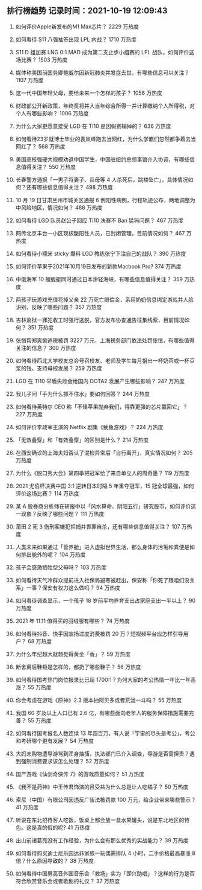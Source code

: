 
## 排行榜趋势 记录时间：2021-10-19 12:09:43
  
  1. 如何评价Apple新发布的M1 Max芯片？ 2229 万热度
    
  2. 如何看待 S11 八强抽签出现 LPL 内战？ 1710 万热度
    
  3. S11 D 组加赛 LNG 0:1 MAD 成为第二支止步小组赛的 LPL 战队，如何评价这场比赛？ 1503 万热度
    
  4. 媒体称美国前国务卿鲍威尔因新冠肺炎并发症去世，有哪些信息可以关注？ 1107 万热度
    
  5. 这一代中国年轻父母，要给未来一个怎样的孩子？ 1056 万热度
    
  6. 财政部公开新政策，年终奖将并入当年综合所得一并计算缴纳个人所得税，对个人有哪些影响？ 1006 万热度
    
  7. 为什么大家更愿意接受 LGD 在 TI10 是因假赛输掉的？ 636 万热度
    
  8. 如何看待23岁就博士毕业的袁岚峰跑去当网红，为什么学霸们忽然都争着去当网红了？ 568 万热度
    
  9. 美国高校强硬大规模劝退中国学生，中国驻纽约总领事馆介入协调，有哪些信息值得关注？ 550 万热度
    
  10. 长春警方通报「一男子将妻子、岳母等 4 人杀死后，跳楼坠亡」，具体情况如何？还有哪些信息值得关注？ 498 万热度
    
  11. 10 月 19 日甘肃兰州市城关区通报 6 例阳性病例，行程轨迹公布，两地调整为中风险地区，情况如何？ 488 万热度
    
  12. 如何看待 LGD 队员赵公子回应 TI10 决赛不 Ban 猛犸问题？ 467 万热度
    
  13. 网传北京丰台一小区现核酸阳性人员，已封闭管理，目前情况如何？ 467 万热度
    
  14. 如何看待小糯米 sticky 爆料 LGD 教练张宁下注自己的战队？ 390 万热度
    
  15. 如何评价苹果于2021年10月19日发布的新款Macbook Pro? 374 万热度
    
  16. 中俄海军 10 艘舰艇同时通过日本津轻海峡，有哪些信息值得关注？ 359 万热度
    
  17. 两孩子玩游戏充值花掉父亲 22 万死亡赔偿金，系用奶奶信息绑定游戏并人脸识别，反映了哪些问题？ 357 万热度
    
  18. 吉林监狱一罪犯收工时强行逃脱，官方发布协查通告征集线索，目前情况如何？ 351 万热度
    
  19. 张恒帮郑爽偷逃税被罚 3227 万元，上海税务部门依法处罚张恒，有哪些值得关注的信息？ 300 万热度
    
  20. 如何看待西北大学校友总会号召校友、老师及学生每月捐出一杯奶茶或一杯豆浆的钱，支持母校发展？ 259 万热度
    
  21. LGD 在 TI10 举盾失败会给国内 DOTA2 发展产生哪些影响？ 247 万热度
    
  22. 我儿子问「手为什么抓不住水」要如何回答？ 244 万热度
    
  23. 如何看待英特尔 CEO 称「不怪苹果抛弃我们，得靠更强的芯片赢回它」？ 227 万热度
    
  24. 如何评价李政宰主演的 Netflix 剧集《鱿鱼游戏》？ 224 万热度
    
  25. 「无效叠穿」和「有效叠穿」的区别是什么？ 214 万热度
    
  26. 在西安确诊的上海夫妇否认了混检异常后「自行离开」，真实情况如何？ 205 万热度
    
  27. 为什么《脱口秀大会》第四季把冠军给了来自单立人的周奇墨？ 119 万热度
    
  28. 2021 尤伯杯决赛中国 3:1 逆转日本时隔 5 年重夺冠军，15 冠全球最强，如何评价这场比赛？ 114 万热度
    
  29. 某 A 股券商分析师在研报中以「风水算命、阴阳五行」研究股市，如何评价这一现象？反映了哪些问题？ 111 万热度
    
  30. 莆田 2 死 3 伤刑案嫌犯拒捕并畏罪自杀，还有哪些信息值得关注？ 107 万热度
    
  31. 人类未来如果通过「营养舱」进入虚拟世界生活，那么身体的污垢和粪便是如何排出舱外的呢？ 104 万热度
    
  32. 孩子会感激牺牲型父母吗？ 103 万热度
    
  33. 如何看待天气冷群众提前进入社保局避寒被赶出，保安称「你死了跟咱们没关系」一事？保安有权力这么做吗？ 94 万热度
    
  34. 如何看待调查显示，一个孩子 18 岁前平均养育支出占家庭支出一半以上？ 90 万热度
    
  35. 2021 年 11.11 值得买的羽绒服有哪些？ 74 万热度
    
  36. 如何看待抖音、快手因宣扬过度消费被罚 20 万？短视频平台应怎样引导用户？ 68 万热度
    
  37. 为什么年纪越大就越觉得黄金「香」？ 59 万热度
    
  38. 断舍离后鞋柜是怎样的，都扔了哪些鞋子？ 56 万热度
    
  39. 如何看待国考热门岗位报录比已超 1700:1？为何大家的考公热情一年比一年高涨？ 55 万热度
    
  40. 你会考虑在游戏《原神》2.3 版本抽阿贝多或者荒泷一斗吗？ 55 万热度
    
  41. 我国 60 岁及以上人口已有 2.6 亿，有哪些面向老年人的服务保障措施需要完善？ 55 万热度
    
  42. 如何看待国考报名人数连续 13 年超百万，有人说「宇宙的尽头是考公」，考公和考研哪个更有发展？ 54 万热度
    
  43. 大妈未购物遭导游骂到浑身抽搐，执法部门已介入调查，导游是否需担责？遇到强制消费要求该怎么处理？ 52 万热度
    
  44. 国产游戏《仙剑奇侠传 7》的游戏质量如何？ 51 万热度
    
  45. 《我不是药神》中王传君饰演的吕受益为什么总是让人吃橘子？ 50 万热度
    
  46. 索尼（中国）有限公司因违反广告法被罚款 100 万元，给企业带来哪些警示？ 41 万热度
    
  47. 听说在东北招待客人吃饭，饭桌上都会放一盒水果罐头，说是东北地区的特色。这是真的假的呢? 41 万热度
    
  48. 出山前诸葛亮没有工作经验，为什么会有那么优秀的实战能力？ 39 万热度
    
  49. 如何看待购买迪士尼乐园达菲家族一玩偶需排队 4 小时，二手价格最高暴涨 8 倍？什么原因导致的？ 38 万热度
    
  50. 如何看待中国男高音外国音乐会「救场」实为「即兴助唱」？这样的行为是否符合欣赏音乐会或者歌剧的礼仪？ 37 万热度
    